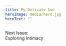 ```yaml
---
title: My Delicate Sun
heroImage: media/hero.jpg
heroText: ""
---
```

Next Issue:  
Exploring Intimacy